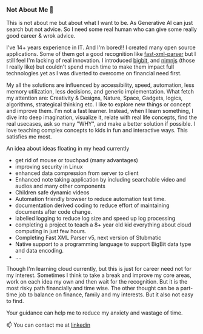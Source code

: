 ### Not About Me 🤔

This is not about me but about what I want to be. As Generative AI can just search but not advice. So I need some real human who can give some really good career & wrok advice.

I've 14+ years experience in IT. And I'm bored!! I created many open source applications. Some of them got a good recognition like [fast-xml-parser](github.com/NaturalIntelligence/fast-xml-parser/) but I still feel I'm lacking of real innovation. I introduced [bigbit](https://github.com/amitguptagwl/BigBit), and [nimnjs](https://github.com/NaturalIntelligence/nimnjs) (those I really like) but couldn't spend much time to make them impact full technologies yet as I was diverted to overcome on financial need first. 

My all the solutions are influenced by accessibility, speed, automation, less memory utilization, less decisions, and generic implementation. What fetch my attention are: Creativity & Designs, Nature, Space, Gadgets, logics, algorithms, strategical thinking etc. I like to explore new things or concept and improve them. I'm not a fast learner. Instead, when I learn something, I dive into deep imagination, visualize it, relate with real life concepts, find the real usecases, ask so many "WHY", and make a better solution if possible.  I love teaching complex concepts to kids in fun and interactive ways. This satisfies me most.  

An idea about ideas floating in my head currently 
- get rid of mouse or touchpad (many advantages)
- improving security in Linux
- enhanced data compression from server to client
- Enhanced note taking application by including searchable video and audios and many other components
- Children safe dynamic videos
- Automation friendly browser to reduce automation test time.
- documentation derived coding to reduce effort of maintaining documents after code change. 
- labelled logging to reduce log size and speed up log processing
- completing a project to teach a 8+ year old kid everything about cloud computing in just few hours. 
- Completing Fast XML Parser v5, next version of Stubmatic
- Native support to a programming language to support BigBit data type and data encoding.
- ....

Though I'm learning cloud currently, but this is just for career need not for my interest. Sometimes I think to take a break and improve my core areas, work on each idea my own and then wait for the recognition. But it is the most risky path financially and time wise. The other thought can be a part-time job to balance on finance, family and my interests. But it also not easy to find. 

Your guidance can help me to reduce my anxiety and wastage of time. 

📫 You can contact me at [linkedin](https://www.linkedin.com/in/amitguptagwl/)


<!--
**amitguptagwl/amitguptagwl** is a ✨ _special_ ✨ repository because its `README.md` (this file) appears on your GitHub profile.

Here are some ideas to get you started:

- 🔭 I’m currently working on ...
- 🌱 I’m currently learning ...
- 👯 I’m looking to collaborate on ...
- 🤔 I’m looking for help with ...
- 💬 Ask me about ...
- 📫 How to reach me: ...
- 😄 Pronouns: ...
- ⚡ Fun fact: ...
-->
